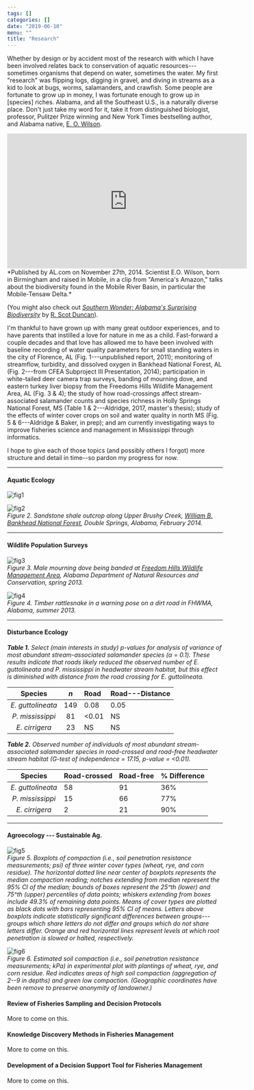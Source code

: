 ```yaml
---
tags: []
categories: []
date: "2019-06-10"
menu: ""
title: "Research"
---
```


Whether by design or by accident most of the research with which I have been involved relates back to conservation of aquatic resources---sometimes organisms that depend on water, sometimes the water. My first "research" was flipping logs, digging in gravel, and diving in streams as a kid to look at bugs, worms, salamanders, and crawfish. Some people are fortunate to grow up in money, I was fortunate enough to grow up in [species] riches. Alabama, and all the Southeast U.S., is a naturally diverse place. Don't just take my word for it, take it from distinguished biologist, professor, Pulitzer Prize winning and New York Times bestselling author, and Alabama native, [E. O. Wilson](https://en.wikipedia.org/wiki/E._O._Wilson).

<iframe width="560" height="315" src="https://www.youtube.com/embed/Tyv3aD4GcOU?rel=0" frameborder="0" allow="autoplay; encrypted-media" allowfullscreen></iframe>
*Published by AL.com on November 27th, 2014. Scientist E.O. Wilson, born in Birmingham and raised in Mobile, in a clip from "America's Amazon," talks about the biodiversity found in the Mobile River Basin, in particular the Mobile-Tensaw Delta.*

(You might also check out [*Southern Wonder: Alabama's Surprising Biodiversity*](http://www.uapress.ua.edu/product/Southern-Wonder,5715.aspx) by [R. Scot Duncan](https://www.bsc.edu/academics/faculty/duncan-scot.html)).

I'm thankful to have grown up with many great outdoor experiences, and to have parents that instilled a love for nature in me as a child. Fast-forward a couple decades and that love has allowed me to have been involved with baseline recording of water quality parameters for small standing waters in the city of Florence, AL (Fig. 1---unpublished report, 2011); monitoring of streamflow, turbidity, and dissolved oxygen in Bankhead National Forest, AL (Fig. 2---from CFEA Subproject III Presentation, 2014); participation in white-tailed deer camera trap surveys, banding of mourning dove, and eastern turkey liver biopsy from the Freedoms Hills Wildlife Management Area, AL (Fig. 3 & 4); the study of how road-crossings affect stream-associated salamander counts and species richness in Holly Springs National Forest, MS (Table 1 & 2---Aldridge, 2017, master's thesis); study of the effects of winter cover crops on soil and water quality in north MS (Fig. 5 & 6---Aldridge & Baker, in prep); and am currently investigating ways to improve fisheries science and management in Mississippi through informatics.

I hope to give each of those topics (and possibly others I forgot) more structure and detail in time--so pardon my progress for now.

***

#### Aquatic Ecology

![fig1](/images/figures/zooplankton-graph.png)  

![fig2](/images/uncategorized/upper-brushy.png)  
*Figure 2. Sandstone shale outcrop along Upper Brushy Creek, [William B. Bankhead National Forest](https://www.fs.usda.gov/detail/alabama/about-forest/districts/?cid=fsbdev3_002553), Double Springs, Alabama, February 2014.*  

***

#### Wildlife Population Surveys

![fig3](/images/uncategorized/mourning-dove.jpg)  
*Figure 3. Male mourning dove being banded at [Freedom Hills Wildlife Management Area](http://www.alabamaforeverwild.com/lauderdale-and-freedom-hills-wma), Alabama Department of Natural Resources and Conservation, spring 2013.*

![fig4](/images/uncategorized/timber-rattlesnake.jpg)  
*Figure 4. Timber rattlesnake in a warning pose on a dirt road in FHWMA, Alabama, summer 2013.*  

***

#### Disturbance Ecology

*__Table 1.__ Select (main interests in study) p-values for analysis of variance of most abundant stream-associated salamander species (&alpha; = 0.1). These results indicate that roads likely reduced the observed number of E. guttolineata and P. mississippi in headwater stream habitat, but this effect is diminished with distance from the road crossing for E. guttolineata.*  

| Species | *n* | Road | Road---Distance |
|:-------:|:---:|:---- |:-------------- |
| *E. guttolineata* | 149 | 0.08 | 0.05 |
| *P. mississippi* | 81 | <0.01 | NS |
| *E. cirrigera* | 23 | NS | NS |  

*__Table 2.__ Observed number of individuals of most abundant stream-associated salamander species in road-crossed and road-free headwater stream habitat (G-test of independence = 17.15, p-value = <0.01).*  

| Species | Road-crossed | Road-free | % Difference |
|:-------:|:------------ |:--------- |:------------ |
| *E. guttolineata* | 58 | 91 | 36% |
| *P. mississippi* | 15 | 66 | 77% |
| *E. cirrigera* | 2 | 21 | 90% |  

***

#### Agroecology --- Sustainable Ag.

![fig5](/images/figures/comp-pmm-psi.png)  
*Figure 5. Boxplots of compaction (i.e., soil penetration resistance measurements; psi) of three winter cover types (wheat, rye, and corn residue). The horizontal dotted line near center of boxplots represents the median compaction reading; notches extending from median represent the 95% CI of the median; bounds of boxes represent the 25^th (lower) and 75^th (upper) percentiles of data points; whiskers extending from boxes include 49.3% of remaining data points. Means of cover types are plotted as black dots with bars representing 95% CI of means. Letters above boxplots indicate statistically significant differences between groups---groups which share letters do not differ and groups which do not share letters differ. Orange and red horizontal lines represent levels at which root penetration is slowed or halted, respectively.*  

![fig6](/images/figures/comp-knn-map.png)  
*Figure 6. Estimated soil compaction (i.e., soil penetration resistance measurements; kPa)
in experimental plot with plantings of wheat, rye, and corn residue. Red indicates areas of high soil compaction (aggregation of 2--9 in depths) and green low compaction. (Geographic coordinates have been remove to preserve anonymity of landowner.)*

#### Review of Fisheries Sampling and Decision Protocols

More to come on this.

#### Knowledge Discovery Methods in Fisheries Management

More to come on this.

#### Development of a Decision Support Tool for Fisheries Management

More to come on this.
